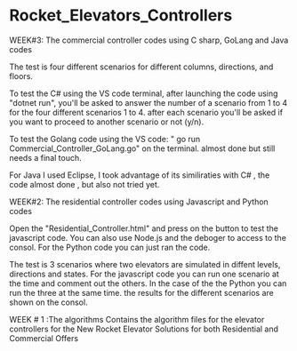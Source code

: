 # Rocket_Elevators_Controllers

WEEK#3: The commercial controller codes using C sharp, GoLang and Java codes

The test is four different scenarios for different columns, directions, and floors.

To test the C# using the VS code terminal, after launching the code using "dotnet run", you'll be asked to answer the number of a scenario from 1 to 4 for the four different scenarios 1 to 4. after each scenario you'll be asked  if you want to proceed to another scenario or not (y/n).

To test the Golang code using the VS code: " go run Commercial_Controller_GoLang.go" on the terminal.  almost done but still needs a final touch. 

For Java I used Eclipse, I took advantage of its similiraties with C# , the code almost done , but also not tried yet.


WEEK#2: The residential controller codes using Javascript and Python codes

Open the "Residential_Controller.html" and press on the button to test the javascript code. You can also use Node.js and the deboger to access to the consol. For the Python code you can just ran the code.

The test is 3 scenarios where two elevators are simulated in diffent levels, directions and states. For the javascript code you can run one scenario at the time and comment out the others. In the case of the the Python you can run the three at the same time. the results for the different scenarios are shown on the consol.


WEEK # 1 :The algorithms
Contains the algorithm files for the elevator controllers for the New Rocket Elevator Solutions for both Residential and Commercial Offers
